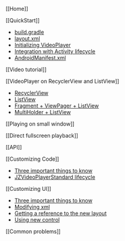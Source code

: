[[Home]]

[[QuickStart]]
- [build.gradle](/wiki/QuickStart#1-build-gradle)
- [layout.xml](/wiki/QuickStart#2-layout-xml)
- [Initializing VideoPlayer](/wiki/QuickStart#3-initializing-videoplayer)
- [Integration with Activity lifecycle](/wiki/QuickStart#4-integration-with-activity-lifecycle)
- [AndroidManifest.xml](/wiki/QuickStart#5-androidmanifest-xml)

[[Video tutorial]]

[[VideoPlayer on RecyclerView and ListView]]
  - [RecyclerView](/wiki/VideoPlayer-on-RecyclerView-and-ListView#1-RecyclerView)
  - [ListView](/wiki/VideoPlayer-on-RecyclerView-and-ListView#2-ListView)
  - [Fragment + ViewPager + ListView](/wiki/VideoPlayer-on-RecyclerView-and-ListView#3-fragment--viewpager--listview)
  - [MultiHolder + ListView](/wiki/VideoPlayer-on-RecyclerView-and-ListView#RecyclerView#4-multiholder--listview)

[[Playing on small window]]

[[Direct fullscreen playback]]

[[API]]

[[Customizing Code]]
  - [Three important things to know](/wiki/Customizing-Code#three-important-things-to-know)
  - [JZVideoPlayerStandard lifecycle](/wiki/Customizing-Code#JZVideoPlayerStandard-lifecycle)

[[Customizing UI]]
  - [Three important things to know](/wiki/Customizing-UI#three-important-things-to-know)
  - [Modifying xml](/wiki/Custom-UI#modifying-xml)
  - [Getting a reference to the new layout](/wiki/Customizing-UI#getting-a-reference-to-the-new-layout)
  - [Using new control](/wiki/Custom-UI#using-new-control)

[[Common problems]]